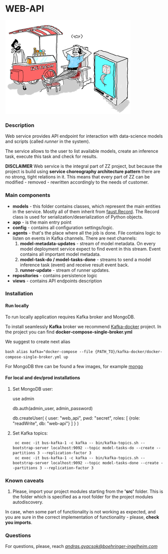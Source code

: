 # WEB-API


![alt text](scientist-ice-cart.png "Logo")


### Description
Web service provides API endpoint for interaction with data-science models and
scripts (called *runner* in the system). 

The service allows to the user to list available models, create an inference 
task, execute this task and check for results. 

**DISCLAIMER** Web service is the integral part of ZZ project, but because the 
project is build using **service choreography architecture pattern** there are 
no strong, tight relations in it. This means that every part of ZZ can be 
modified - removed - rewritten accordingly to the needs of customer.


### Main components
- **models** - this folder contains classes, which represent the main entities 
 in the service. Mostly all of them inherit from 
 [faust.Record](https://faust.readthedocs.io/en/latest/reference/faust.models.record.html).
 The Record class is used for serialization/deserialization of Python objects.
 - **app** - is the main entry point
 - **config** - contains all configuration settings/logic.
 - **agents** - that's the place where all the job is done. File contains logic
 to listen on events in Kafka channels.
 There are next channels:
    1. **model-metadata-updates** - stream of model metadata. On every model
    deployment service expect to find event in this stream. Event contains all 
    important model metadata.
    2. **model-task-do / model-tasks-done** - streams to send a model inference 
    task (event) and receive result event back.
    3. **runner-update** - stream of runner updates.
 - **repositories** - contains persistence logic
 - **views** - contains API endpoints description
    


### Installation


#### Run locally


To run locally application requires Kafka broker and MongoDB.

To install seamlessly **Kafka** broker we recommend 
[Kafka-docker](https://github.com/wurstmeister/kafka-docker) project. 
In the project you can find **docker-compose-single-broker.yml**

We suggest to create next alias

```bash alias kafka="docker-compose --file {PATH_TO}/kafka-docker/docker-compose-single-broker.yml up```

For MongoDB thre can be found a few images, for example 
[mongo](https://hub.docker.com/_/mongo)


#### For local and dev/prod installations

1. Set MongoDB user:


    use admin
    
    db.auth(admin_user, admin_password)
    
    db.createUser(
       {
         user: "web_api",
         pwd: "secret",
         roles: [ 
            {role: "readWrite", db: "web-api"}
          ]
       }
    )

2. Set Kafka topics:
    
        oc exec -it bus-kafka-1 -c kafka -- bin/kafka-topics.sh --bootstrap-server localhost:9092 --topic model-tasks-do --create --partitions 3 --replication-factor 3
        oc exec -it bus-kafka-1 -c kafka -- bin/kafka-topics.sh --bootstrap-server localhost:9092 --topic model-tasks-done --create --partitions 3 --replication-factor 3


### Known caveats

1. Please, import your project modules starting from the **'src'** folder. 
This is the folder which is specified as a root folder for the project 
modules autodiscovery.

In case, when some part of functionality is not working as expected, and you 
are sure in the correct implementation of functionality - 
please, __check you imports__.


### Questions
For questions, please, reach *andras.gyacsok@boehringer-ingelheim.com*